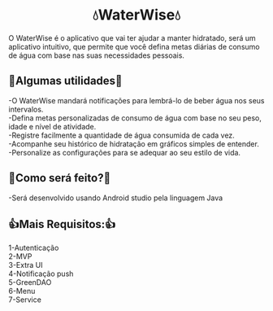 <h1 align="center">💧WaterWise💧</h1>
O WaterWise é o aplicativo que vai ter ajudar a manter hidratado, será um aplicativo intuitivo, que permite que você defina metas diárias de consumo de água com base nas suas necessidades pessoais.

## 🧰Algumas utilidades🧰 
-O WaterWise mandará notificações para lembrá-lo de beber água nos seus intervalos.</br> 
-Defina metas personalizadas de consumo de água com base no seu peso, idade e nível de atividade.</br>
-Registre facilmente a quantidade de água consumida de cada vez.</br>
-Acompanhe seu histórico de hidratação em gráficos simples de entender.</br>
-Personalize as configurações para se adequar ao seu estilo de vida.</br>

## 🤔Como será feito?🤔
-Será desenvolvido usando Android studio pela linguagem Java

##  👍Mais Requisitos:👍
1-Autenticação</br>
2-MVP</br>
3-Extra UI</br>
4-Notificação push</br>
5-GreenDAO</br>
6-Menu</br>
7-Service</br>

